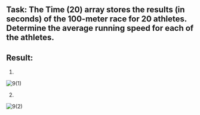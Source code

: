 ## Task: The Time (20) array stores the results (in seconds) of the 100-meter race for 20 athletes. Determine the average running speed for each of the athletes.
## Result:
1)
![9(1)](https://github.com/demurre/CPPLearning/assets/117121382/55b08872-c967-4900-93d5-2f23217c55eb)

2)
![9(2)](https://github.com/demurre/CPPLearning/assets/117121382/1e4857f4-5e9c-4e12-beef-87b213ce4a24)
